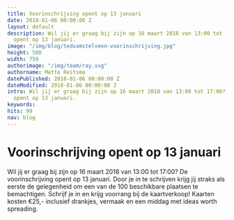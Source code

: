 ```yaml
---
title: Voorinschrijving opent op 13 januari
date: 2018-01-06 00:00:00 Z
layout: default
description: Wil jij er graag bij zijn op 16 maart 2018 van 13:00 tot 17:00? De voorinschrijving
  opent op 13 januari.
image: "/img/blog/tedxamstelveen-voorinschrijving.jpg"
height: 500
width: 750
authorimage: "/img/team/ray.svg"
authorname: Mette Reitsma
datePublished: 2018-01-06 00:00:00 Z
dateModified: 2018-01-06 00:00:00 Z
intro: Wil jij er graag bij zijn op 16 maart 2018 van 13:00 tot 17:00? De voorinschrijving
  opent op 13 januari.
keywords: 
hits: 99
nav: blog
---
```


# Voorinschrijving opent op 13 januari

<a href="{{site.url}}{{page.url}}" title="{{ page.title }}"><amp-img noloading width="250" height="250" alt="{{ page.title }}" layout="responsive" src="{{site.url}}{{ page.image }}" class="photo pull-left"></amp-img></a>

Wil jij er graag bij zijn op 16 maart 2018 van 13:00 tot 17:00? De voorinschrijving opent op 13 januari. Door je in te schrijven krijg jij straks als eerste de gelegenheid om een van de 100 beschikbare plaatsen te bemachtigen. Schrijf je in en krijg voorrang bij de kaartverkoop! Kaarten kosten €25,- inclusief drankjes, vermaak en een middag met ideas worth spreading.
